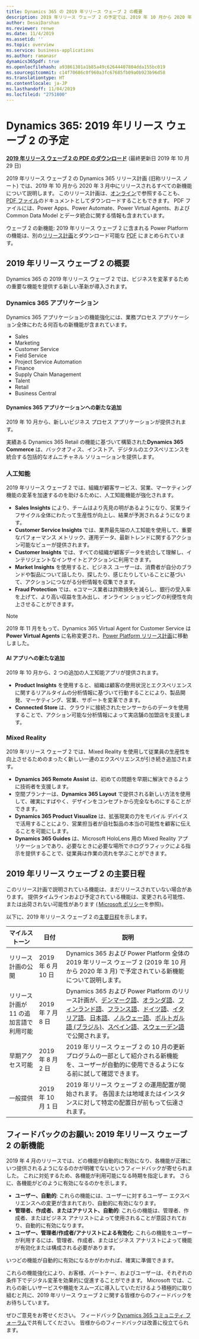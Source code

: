 ```yaml
---
title: Dynamics 365 の 2019 年リリース ウェーブ 2 の概要
description: 2019 年リリース ウェーブ 2 の予定では、2019 年 10 月から 2020 年 3 月の間にリリースされる予定の Dynamics 365 の機能が説明されています。
author: DesaiDarshan
ms.reviewer: renwe
ms.date: 11/4/2019
ms.assetid: ''
ms.topic: overview
ms.service: business-applications
ms.author: ramanasr
dynamics365pdf: true
ms.openlocfilehash: a93861301a1b85a49c62644407804dda155bc019
ms.sourcegitcommit: c14f70686c0f960a3fc67685fb09a0b923b96d58
ms.translationtype: HT
ms.contentlocale: ja-JP
ms.lasthandoff: 11/04/2019
ms.locfileid: "2751800"
---
```

# <a name="dynamics-365-2019-release-wave-2-plan"></a>Dynamics 365: 2019 年リリース ウェーブ 2 の予定 

**[2019 年リリース ウェーブ 2 の PDF のダウンロード](https://go.microsoft.com/fwlink/p/?linkid=2094533)** (最終更新日 2019 年 10 月 29 日)

2019 年リリース ウェーブ 2 の Dynamics 365 リリース計画 (旧称リリース ノート) では、2019 年 10 月から 2020 年 3 月中にリリースされるすべての新機能について説明します。 このリリース計画は、[オンライン](https://aka.ms/Dynamics365ReleasePlan)で参照することも、[PDF ファイル](https://go.microsoft.com/fwlink/p/?linkid=2094533)のドキュメントとしてダウンロードすることもできます。 PDF ファイルには、Power Apps、Power Automate、Power Virtual Agents、および Common Data Model とデータ統合に関する情報も含まれています。

ウェーブ 2 の新機能: 2019 年リリース ウェーブ 2 に含まれる Power Platform の機能は、別の[リリース計画](https://aka.ms/PowerPlatformReleasePlan)とダウンロード可能な [PDF](https://go.microsoft.com/fwlink/?linkid=2094633) にまとめられています。 

## <a name="2019-release-wave-2-overview"></a>2019 年リリース ウェーブ 2 の概要  
Dynamics 365 の 2019 年リリース ウェーブ 2 では、ビジネスを変革するための重要な機能を提供する新しい革新が導入されます。

### <a name="dynamics-365-applications"></a>Dynamics 365 アプリケーション

Dynamics 365 アプリケーションの機能強化には、業務プロセス アプリケーション全体にわたる何百もの新機能が含まれています。 

- Sales
- Marketing
- Customer Service
- Field Service
- Project Service Automation
- Finance
- Supply Chain Management
- Talent
- Retail
- Business Central  

#### <a name="new-addition-to-the-dynamics-365-applications"></a>Dynamics 365 アプリケーションへの新たな追加
2019 年 10 月から、新しいビジネス プロセス アプリケーションが提供されます。

実績ある Dynamics 365 Retail の機能に基づいて構築された**Dynamics 365 Commerce** は、バックオフィス、インストア、デジタルのエクスペリエンスを統合する包括的なオムニチャネル ソリューションを提供します。 

### <a name="artificial-intelligence"></a>人工知能

2019 年リリース ウェーブ 2 では、組織が顧客サービス、営業、マーケティング機能の変革を加速するのを助けるために、人工知能機能が強化されます。  

- **Sales Insights** により、チームはより先見の明があるようになり、営業ライフサイクル全体にわたって生産性が向上し、結果が予測されるようになります。 
- **Customer Service Insights** では、業界最先端の人工知能を使用して、重要なパフォーマンス メトリック、運用データ、最新トレンドに関するアクション可能なビューが提供されます。   
- **Customer Insights** では、すべての組織が顧客データを統合して理解し、インテリジェントなインサイトとアクションに利用できます。  
- **Market Insights** を使用すると、ビジネス ユーザーは、消費者が自分のブランドや製品について話したり、探したり、感じたりしていることに基づいて、アクションにつながる分析情報を収集できます。  
- **Fraud Protection** では、eコマース業者は詐欺損失を減らし、銀行の受入率を上げて、より高い収益を生み出し、オンライン ショッピングの利便性を向上させることができます。 

> [!NOTE]
> 2019 年 11 月をもって、Dynamics 365 Virtual Agent for Customer Service は **Power Virtual Agents** に名称変更され、[Power Platform リリース計画](https://aka.ms/PowerPlatformReleasePlan)に移動しました。 

#### <a name="new-additions-to-the-ai-apps"></a>AI アプリへの新たな追加
2019 年 10 月から、2 つの追加の人工知能アプリが提供されます。

- **Product Insights** を使用すると、組織は顧客の使用状況とエクスペリエンスに関するリアルタイムの分析情報に基づいて行動することにより、製品開発、マーケティング、営業、サポートを変革できます。 
- **Connected Store** は、クラウドに接続されたセンサーからのデータを使用することで、アクション可能な分析情報によって実店舗の加盟店を支援します。

### <a name="mixed-reality"></a>Mixed Reality

2019 年リリース ウェーブ 2 では、Mixed Reality を使用して従業員の生産性を向上させるためのまったく新しい一連のエクスペリエンスが引き続き追加されます。

- **Dynamics 365 Remote Assist** は、初めての問題を早期に解決できるように技術者を支援します。
- 空間プランナーは、**Dynamics 365 Layout** で提供される新しい方法を使用して、確実にすばやく、デザインをコンセプトから完全なものにすることができます。  
- **Dynamics 365 Product Visualize** は、拡張現実の力をモバイル デバイスで活用することにより、営業担当者が自社製品の本当の可能性を顧客に伝えることを可能にします。  
- **Dynamics 365 Guides** は、Microsoft HoloLens 用の Mixed Reality アプリケーションであり、必要なときに必要な場所でホログラフィックによる指示を提供することで、従業員は作業の流れを学ぶことができます。  
 

## <a name="key-dates-for-the-2019-release-wave-2"></a>2019 年リリース ウェーブ 2 の主要日程 
このリリース計画で説明されている機能は、まだリリースされていない場合があります。 提供タイムラインおよび予定されている機能は、変更される可能性、または出荷されない可能性があります ( [Microsoft ポリシー](https://go.microsoft.com/fwlink/p/?linkid=2007332)を参照)。 

以下に、2019 年リリース ウェーブ 2 の[主要日程](https://aka.ms/bagreleasecalendar)を示します。

| マイルストーン    |  日付 | 説明 | 
| ---------- | ---------- |---------- |
|リリース計画の公開 |2019 年 6 月 10 日| Dynamics 365 および Power Platform 全体の 2019 年リリース ウェーブ 2 (2019 年 10 月から 2020 年 3 月) で予定されている新機能について説明します。|
|リリース計画が 11 の追加言語で利用可能 |2019 年 7 月 8 日| Dynamics 365 および Power Platform のリリース計画が、[デンマーク語](https://docs.microsoft.com/da-DK/dynamics365/release-plans/)、[オランダ語](https://docs.microsoft.com/nl-NL/dynamics365/release-plans/)、[フィンランド語](https://docs.microsoft.com/fi-FI/dynamics365/release-plans/)、[フランス語](https://docs.microsoft.com/fr-FR/dynamics365/release-plans/)、[ドイツ語](https://docs.microsoft.com/de-DE/dynamics365/release-plans/)、[イタリア語](https://docs.microsoft.com/it-IT/dynamics365/release-plans/)、[日本語](https://docs.microsoft.com/ja-JP/dynamics365/release-plans/)、[ノルウェー語](https://docs.microsoft.com/nb-NO/dynamics365/release-plans/)、[ポルトガル語 (ブラジル)](https://docs.microsoft.com/pt-BR/dynamics365/release-plans/)、[スペイン語](https://docs.microsoft.com/es-ES/dynamics365/release-plans/)、[スウェーデン語](https://docs.microsoft.com/sv-SE/dynamics365/release-plans/)で公開されます。|
|早期アクセス可能 |2019 年 8 月 2 日| 2019 年リリース ウェーブ 2 の 10 月の更新プログラムの一部として紹介される新機能を、ユーザーが自動的に使用できるようになる前に試して確認できます。|
|一般提供 |2019 年 10 月 1 日|2019 年リリース ウェーブ 2 の運用配置が開始されます。 各国または地域またはインスタンスに対して特定の配置日が前もって伝達されます。|

## <a name="we-are-listening-new-for-2019-release-wave-2"></a>フィードバックのお願い: 2019 年リリース ウェーブ 2 の新機能 
2019 年 4 月のリリースでは、どの機能が自動的に有効になり、各機能が正確にいつ提供されるようになるのかが明確でないというフィードバックが寄せられました。 これに対処するため、各機能が利用可能になる時期を指定します。 さらに、各機能がどのように有効になるのかを示します。 

- **ユーザー、自動的**: これらの機能には、ユーザーに対するユーザー エクスペリエンスへの変更が含まれており、自動的に有効になります。 
- **管理者、作成者、またはアナリスト、自動的**: これらの機能は、管理者、作成者、またはビジネス アナリストによって使用されることが意図されており、自動的に有効になります。 
- **ユーザー、管理者/作成者/アナリストによる有効化**: これらの機能をユーザーが利用するには、管理者、作成者、またはビジネス アナリストによって機能が有効化または構成される必要があります。 

いつどの機能が自動的に有効になるかがわかれば、確実に準備できます。 

これらの機能強化により、お客様、パートナー、およびユーザーは、それぞれの条件下でデジタル変革を効果的に促進することができます。 Microsoft では、これらの新しいサービスや機能をスムーズに導入していただけるよう積極的に取り組むと共に、2019 年リリース ウェーブ 2 に関する皆様からのフィードバックをお待ちしています。 

ぜひご意見をお寄せください。 フィードバック [Dynamics 365 コミュニティ フォーラム](https://community.dynamics.com/)で共有してください。 皆様からのフィードバックは改善に役立てられます。
